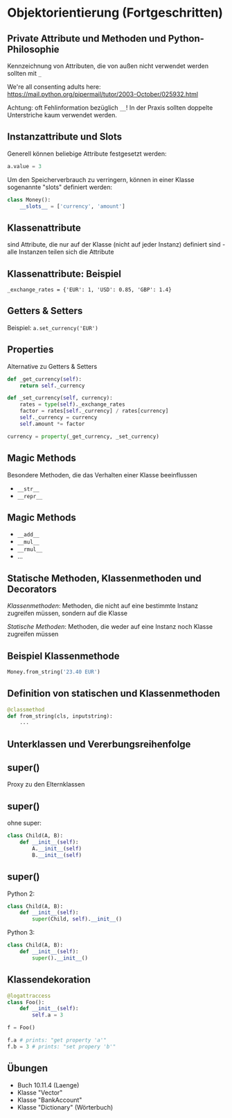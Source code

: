 # Objektorientierung (Fortgeschritten)

## Private Attribute und Methoden und Python-Philosophie

Kennzeichnung von Attributen, die von außen nicht verwendet werden sollten mit `_`

We're all consenting adults here: https://mail.python.org/pipermail/tutor/2003-October/025932.html

Achtung: oft Fehlinformation bezüglich `__`! In der Praxis sollten doppelte Unterstriche kaum verwendet werden.

## Instanzattribute und Slots

Generell können beliebige Attribute festgesetzt werden:

```py
a.value = 3
```

Um den Speicherverbrauch zu verringern, können in einer Klasse sogenannte "slots" definiert werden:

```py
class Money():
    __slots__ = ['currency', 'amount']
```

## Klassenattribute

sind Attribute, die nur auf der Klasse (nicht auf jeder Instanz) definiert sind - alle Instanzen teilen sich die Attribute

## Klassenattribute: Beispiel

`_exchange_rates = {'EUR': 1, 'USD': 0.85, 'GBP': 1.4}`

## Getters & Setters

Beispiel: `a.set_currency('EUR')`

## Properties

Alternative zu Getters & Setters

```py
def _get_currency(self):
    return self._currency

def _set_currency(self, currency):
    rates = type(self)._exchange_rates
    factor = rates[self._currency] / rates[currency]
    self._currency = currency
    self.amount *= factor

currency = property(_get_currency, _set_currency)
```

## Magic Methods

Besondere Methoden, die das Verhalten einer Klasse beeinflussen

- `__str__`
- `__repr__`

## Magic Methods

- `__add__`
- `__mul__`
- `__rmul__`
- ...

## Statische Methoden, Klassenmethoden und Decorators

_Klassenmethoden_: Methoden, die nicht auf eine bestimmte Instanz zugreifen müssen, sondern auf die Klasse

_Statische Methoden_: Methoden, die weder auf eine Instanz noch Klasse zugreifen müssen

## Beispiel Klassenmethode

```py
Money.from_string('23.40 EUR')
```

## Definition von statischen und Klassenmethoden

```py
@classmethod
def from_string(cls, inputstring):
    ...
```

## Unterklassen und Vererbungsreihenfolge

## super()

Proxy zu den Elternklassen

## super()

ohne super:

```py
class Child(A, B):
    def __init__(self):
        A.__init__(self)
        B.__init__(self)
```

## super()

Python 2:

```py
class Child(A, B):
    def __init__(self):
        super(Child, self).__init__()
```

Python 3:

```py
class Child(A, B):
    def __init__(self):
        super().__init__()
```

## Klassendekoration

```py
@logattraccess
class Foo():
    def __init__(self):
        self.a = 3

f = Foo()

f.a # prints: "get property 'a'"
f.b = 3 # prints: "set propery 'b'"
```

## Übungen

- Buch 10.11.4 (Laenge)
- Klasse "Vector"
- Klasse "BankAccount"
- Klasse "Dictionary" (Wörterbuch)

